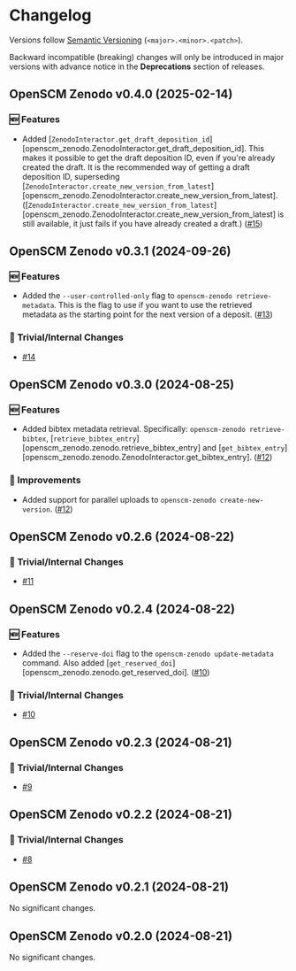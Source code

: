 # Changelog

Versions follow [Semantic Versioning](https://semver.org/) (`<major>.<minor>.<patch>`).

Backward incompatible (breaking) changes will only be introduced in major versions
with advance notice in the **Deprecations** section of releases.

<!--
You should *NOT* be adding new changelog entries to this file,
this file is managed by towncrier.
See `changelog/README.md`.

You *may* edit previous changelogs to fix problems like typo corrections or such.
To add a new changelog entry, please see
`changelog/README.md`
and https://pip.pypa.io/en/latest/development/contributing/#news-entries,
noting that we use the `changelog` directory instead of news,
markdown instead of restructured text and use slightly different categories
from the examples given in that link.
-->

<!-- towncrier release notes start -->

## OpenSCM Zenodo v0.4.0 (2025-02-14)

### 🆕 Features

- Added [`ZenodoInteractor.get_draft_deposition_id`][openscm_zenodo.ZenodoInteractor.get_draft_deposition_id].
  This makes it possible to get the draft deposition ID, even if you're already created the draft.
  It is the recommended way of getting a draft deposition ID,
  superseding [`ZenodoInteractor.create_new_version_from_latest`][openscm_zenodo.ZenodoInteractor.create_new_version_from_latest].
  ([`ZenodoInteractor.create_new_version_from_latest`][openscm_zenodo.ZenodoInteractor.create_new_version_from_latest]
  is still available, it just fails if you have already created a draft.) ([#15](https://github.com/openscm/OpenSCM-zenodo/pull/15))


## OpenSCM Zenodo v0.3.1 (2024-09-26)

### 🆕 Features

- Added the `--user-controlled-only` flag to `openscm-zenodo retrieve-metadata`.
  This is the flag to use if you want to use the retrieved metadata as the starting point for the next version of a deposit. ([#13](https://github.com/openscm/OpenSCM-zenodo/pull/13))

### 🔧 Trivial/Internal Changes

- [#14](https://github.com/openscm/OpenSCM-zenodo/pull/14)


## OpenSCM Zenodo v0.3.0 (2024-08-25)


### 🆕 Features

- Added bibtex metadata retrieval.
  Specifically: `openscm-zenodo retrieve-bibtex`,
  [`retrieve_bibtex_entry`][openscm_zenodo.zenodo.retrieve_bibtex_entry]
  and [`get_bibtex_entry`][openscm_zenodo.zenodo.ZenodoInteractor.get_bibtex_entry]. ([#12](https://github.com/openscm/openscm-zenodo/pull/12))

### 🎉 Improvements

- Added support for parallel uploads to `openscm-zenodo create-new-version`. ([#12](https://github.com/openscm/openscm-zenodo/pull/12))


## OpenSCM Zenodo v0.2.6 (2024-08-22)


### 🔧 Trivial/Internal Changes

- [#11](https://github.com/openscm/openscm-zenodo/pull/11)


## OpenSCM Zenodo v0.2.4 (2024-08-22)


### 🆕 Features

- Added the `--reserve-doi` flag to the `openscm-zenodo update-metadata` command.
  Also added [`get_reserved_doi`][openscm_zenodo.zenodo.get_reserved_doi]. ([#10](https://github.com/openscm/openscm-zenodo/pull/10))

### 🔧 Trivial/Internal Changes

- [#10](https://github.com/openscm/openscm-zenodo/pull/10)


## OpenSCM Zenodo v0.2.3 (2024-08-21)


### 🔧 Trivial/Internal Changes

- [#9](https://github.com/openscm/openscm-zenodo/pull/9)


## OpenSCM Zenodo v0.2.2 (2024-08-21)


### 🔧 Trivial/Internal Changes

- [#8](https://github.com/openscm/openscm-zenodo/pull/8)


## OpenSCM Zenodo v0.2.1 (2024-08-21)


No significant changes.


## OpenSCM Zenodo v0.2.0 (2024-08-21)


No significant changes.
